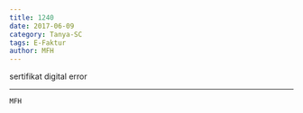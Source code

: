```yaml
---
title: 1240
date: 2017-06-09
category: Tanya-SC
tags: E-Faktur
author: MFH
---
```


sertifikat digital error

---



`MFH`

